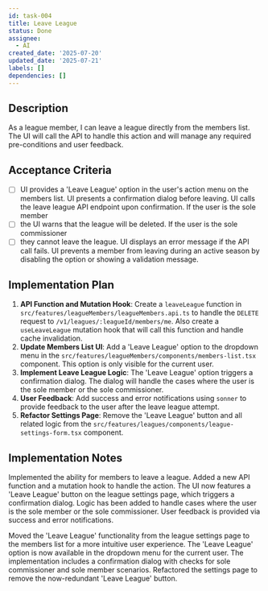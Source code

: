 ```yaml
---
id: task-004
title: Leave League
status: Done
assignee:
  - AI
created_date: '2025-07-20'
updated_date: '2025-07-21'
labels: []
dependencies: []
---
```


## Description

As a league member, I can leave a league directly from the members list. The UI will call the API to handle this action and will manage any required pre-conditions and user feedback.
## Acceptance Criteria

- [ ] UI provides a 'Leave League' option in the user's action menu on the members list.
UI presents a confirmation dialog before leaving.
UI calls the leave league API endpoint upon confirmation.
If the user is the sole member
- [ ] the UI warns that the league will be deleted.
If the user is the sole commissioner
- [ ] they cannot leave the league.
UI displays an error message if the API call fails.
UI prevents a member from leaving during an active season by disabling the option or showing a validation message.
## Implementation Plan

1.  **API Function and Mutation Hook**: Create a `leaveLeague` function in `src/features/leagueMembers/leagueMembers.api.ts` to handle the `DELETE` request to `/v1/leagues/:leagueId/members/me`. Also create a `useLeaveLeague` mutation hook that will call this function and handle cache invalidation.
2.  **Update Members List UI**: Add a 'Leave League' option to the dropdown menu in the `src/features/leagueMembers/components/members-list.tsx` component. This option is only visible for the current user.
3.  **Implement Leave League Logic**: The 'Leave League' option triggers a confirmation dialog. The dialog will handle the cases where the user is the sole member or the sole commissioner.
4.  **User Feedback**: Add success and error notifications using `sonner` to provide feedback to the user after the leave league attempt.
5.  **Refactor Settings Page**: Remove the 'Leave League' button and all related logic from the `src/features/leagues/components/league-settings-form.tsx` component.
## Implementation Notes

Implemented the ability for members to leave a league. Added a new API function and a mutation hook to handle the action. The UI now features a 'Leave League' button on the league settings page, which triggers a confirmation dialog. Logic has been added to handle cases where the user is the sole member or the sole commissioner. User feedback is provided via success and error notifications.

Moved the 'Leave League' functionality from the league settings page to the members list for a more intuitive user experience. The 'Leave League' option is now available in the dropdown menu for the current user. The implementation includes a confirmation dialog with checks for sole commissioner and sole member scenarios. Refactored the settings page to remove the now-redundant 'Leave League' button.

